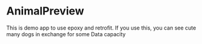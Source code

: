 # AnimalPreview
This is demo app to use epoxy and retrofit.
If you use this, you can see cute many dogs in exchange for some Data capacity
